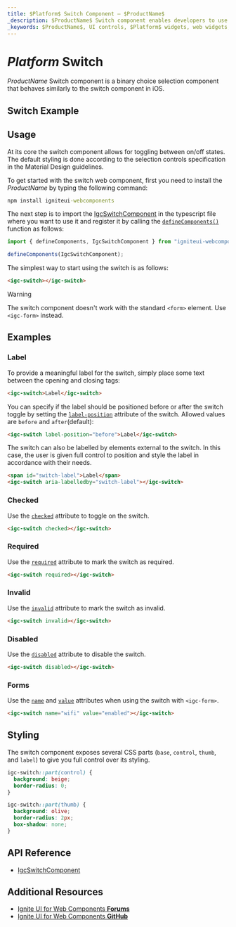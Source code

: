 ```yaml
---
title: $Platform$ Switch Component – $ProductName$
_description: $ProductName$ Switch component enables developers to use binary on/off or true/false data input functions within their applications.
_keywords: $ProductName$, UI controls, $Platform$ widgets, web widgets, UI widgets, $Platform$, Native $Platform$ Components Suite, Native $Platform$ Controls, Native $Platform$ Components Library, $Platform$ Switch components, $Platform$ Switch controls
---
```


# $Platform$ Switch

$ProductName$ Switch component is a binary choice selection component that behaves similarly to the switch component in iOS.

<div class="divider"></div>

## Switch Example

<code-view style="height:200px"
           data-demos-base-url="{environment:demosBaseUrl}"
           iframe-src="{environment:demosBaseUrl}/inputs/switch-sample-1" alt="$Platform$ Switch Example"
           github-src="inputs/switch/sample-1">
</code-view>

<div class="divider--half"></div>

## Usage

At its core the switch component allows for toggling between on/off states. The default styling is done according to the selection controls specification in the Material Design guidelines.

To get started with the switch web component, first you need to install the $ProductName$ by typing the following command:

```cmd
npm install igniteui-webcomponents
```

The next step is to import the [IgcSwitchComponent]({environment:wcApiUrl}/classes/IgcSwitchComponent.html) in the typescript file where you want to use it and register it by calling the [`defineComponents()`]({environment:wcApiUrl}/index.html#defineComponents) function as follows:

```ts
import { defineComponents, IgcSwitchComponent } from "igniteui-webcomponents";

defineComponents(IgcSwitchComponent);
```

The simplest way to start using the switch is as follows:

```html
<igc-switch></igc-switch>
```

>[!WARNING]
> The switch component doesn't work with the standard `<form>` element. Use `<igc-form>` instead.

## Examples

### Label

To provide a meaningful label for the switch, simply place some text between the opening and closing tags:

```html
<igc-switch>Label</igc-switch>
```

You can specify if the label should be positioned before or after the switch toggle by setting the [`label-position`]({environment:wcApiUrl}/classes/IgcSwitchComponent.html#label-position) attribute of the switch. Allowed values are `before` and `after`(default):


```html
<igc-switch label-position="before">Label</igc-switch>
```

The switch can also be labelled by elements external to the switch. In this case, the user is given full control to position and style the label in accordance with their needs.

```html
<span id="switch-label">Label</span>
<igc-switch aria-labelledby="switch-label"></igc-switch>
```
<code-view style="height: 150px"
           data-demos-base-url="{environment:dvDemosBaseUrl}"
           iframe-src="{environment:dvDemosBaseUrl}/inputs/switch-label"
           alt="$Platform$ Avatar Example"
           github-src="inputs/switch/label">
</code-view>

### Checked

Use the [`checked`]({environment:wcApiUrl}/classes/IgcSwitchComponent.html#checked) attribute to toggle on the switch.

```html
<igc-switch checked></igc-switch>
```
<code-view style="height: 150px"
           data-demos-base-url="{environment:dvDemosBaseUrl}"
           iframe-src="{environment:dvDemosBaseUrl}/inputs/switch-checked"
           alt="$Platform$ Avatar Example"
           github-src="inputs/switch/checked">
</code-view>

### Required

Use the [`required`]({environment:wcApiUrl}/classes/IgcSwitchComponent.html#required) attribute to mark the switch as required.

```html
<igc-switch required></igc-switch>
```

### Invalid

Use the [`invalid`]({environment:wcApiUrl}/classes/IgcSwitchComponent.html#invalid) attribute to mark the switch as invalid.

```html
<igc-switch invalid></igc-switch>
```

### Disabled

Use the [`disabled`]({environment:wcApiUrl}/classes/IgcSwitchComponent.html#disabled) attribute to disable the switch.

```html
<igc-switch disabled></igc-switch>
```
<code-view style="height: 150px"
           data-demos-base-url="{environment:dvDemosBaseUrl}"
           iframe-src="{environment:dvDemosBaseUrl}/inputs/switch-disabled"
           alt="$Platform$ Avatar Example"
           github-src="inputs/switch/disabled">
</code-view>

### Forms

Use the [`name`]({environment:wcApiUrl}/classes/IgcSwitchComponent.html#name) and [`value`]({environment:wcApiUrl}/classes/IgcSwitchComponent.html#value) attributes when using the switch with `<igc-form>`.

```html
<igc-switch name="wifi" value="enabled"></igc-switch>
```

## Styling

The switch component exposes several CSS parts (`base`, `control`, `thumb`, and `label`) to give you full control over its styling.

```css
igc-switch::part(control) {
  background: beige;
  border-radius: 0;
}

igc-switch::part(thumb) {
  background: olive;
  border-radius: 2px;
  box-shadow: none;
}
```

## API Reference

* [IgcSwitchComponent]({environment:wcApiUrl}/classes/IgcSwitchComponent.html)

## Additional Resources

<div class="divider--half"></div>

* [Ignite UI for Web Components **Forums**](https://www.infragistics.com/community/forums/f/ignite-ui-for-web-components)
* [Ignite UI for Web Components **GitHub**](https://github.com/IgniteUI/igniteui-webcomponents)
